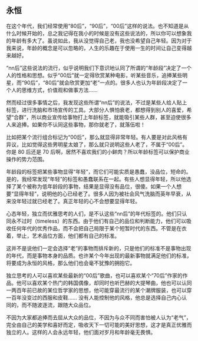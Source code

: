 <div class="inner">
<h2>永恒</h2>
<p>在这个年代，我们经常使用“80后”，“90后”，“00后”这样的说法。也不知道是从什么时候开始的，总之我记得在我小的时候是没有这些说法的，所以你可以想象我的年龄有多大了。虽说如此，我从没觉得自己老，我也没希望自己年轻。因为对于我来说，年龄的概念是可以忽略的，人生的乐趣在于使用一生的时间让自己变得越来越好。</p>
<p>“nn后”这些说法的流行，似乎说明我们下意识地认同了所谓的“年龄段”决定了一个人的性格和思想。似乎“00后”就一定得欣赏某种电影，听某些音乐，追捧某些明星，而“90后”，“80后”就会欣赏更加“老”一点的。很多人也认为年龄段决定了一个人的思维方式，价值观和做事方法……</p>
<p>然而经过很多事情之后，我发现这些所谓“nn后”的说法，不过是某些人给人贴上标签，进行洗脑和市场宣传的工具。大部分人惧怕衰老，都想得到别人的喜爱，希望“合群”，所以商业宣传给事物打上年龄标签，就能吸引某些人群，甚至迫使很多人来追捧。如果你不认同这些事物，那你就老了，就落伍啦！</p>
<p>比如把某个流行组合标记为“00后”，那么就显得非常年轻。有人要是对此风格有异议，比如觉得这些男明星太娘了，那么就只说明这些人老了，不属于“00后”。你是 80 后还是 70 后啊，居然不喜欢我们的小鲜肉？所以年龄标签可以保护商业操作的势力范围。</p>
<p>年龄段的标签把某些事物显得“年轻”，而它们可能实质是愚蠢，没品位，短命的。是的，我经常发现“年轻”的标签和愚蠢联系在一起。有些人想显得年轻，所以他选择了某个被称为低年龄段的事物，结果是显得没有品位，很傻。如果一个人想要“显得年轻”，说明他的心已经老了。很多人因为被社会风气洗脑而英年早衰，从来没年轻过就已经老了。真正年轻的心不会想要显得年轻。</p>
<p>心态年轻，独立而优雅思考的人们，是不认这些“nn后”的年代标签的。他们只认同永不过时（timeless）的东西。由于他们有自己的品位和判断能力，他们可以吸收任何年代的优秀作品，而不会把自己局限于某个短暂时代的东西。不管是在衣着，举止，艺术品位方面，他们都有自己的标准。</p>
<p>这并不是说他们一定会选择“老”的事物而排斥新的，只是他们的标准不是事物出现的年代，而是事物本身的品质。也许某个今年出现的最新事物就满足他们的标准，将要成为永恒的风格，那么他们也会毫不犹豫的拥抱它。</p>
<p>独立思考的人可以喜欢某些最新的“00后”歌曲，也可以喜欢某个“70后”作家的作品。他可以喜欢某个热门的韩国偶像，却同时也听巴赫的大提琴曲，他也可以认同一两百年前已故的某位哲学家的思想，他可能穿最流行的某个潮牌服装，也可以穿一百年没变过的西服和皮鞋…… 没有人能控制他的风格，他总是选择自己内心认同的，而不随波逐流，跟随大众品位。</p>
<p>不因为大家都追捧而去屈从大众的品位，不因为与众不同而害怕被人认为“老气”，完全由自己的美学和喜好而定，吸收天下一切可能的美好思想，这才是真正优雅而独立的人。这样的人会永远年轻，他们面对岁月和年龄毫无畏惧。</p>
</div>
    